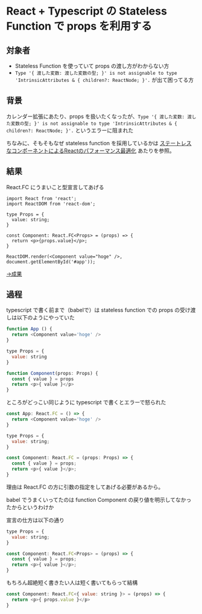 # React + Typescript の Stateless Function で props を利用する

## 対象者

* Stateless Function を使っていて props の渡し方がわからない方
* `Type '{ 渡した変数: 渡した変数の型; }' is not assignable to type 'IntrinsicAttributes & { children?: ReactNode; }'.` が出て困ってる方

## 背景

カレンダー拡張にあたり、props を扱いたくなったが、`Type '{ 渡した変数: 渡した変数の型; }' is not assignable to type 'IntrinsicAttributes & { children?: ReactNode; }'.` というエラーに阻まれた

ちなみに、そもそもなぜ stateless function を採用しているかは [ステートレスなコンポーネントによるReactのパフォーマンス最適化](https://www.webprofessional.jp/optimizing-react-performance-stateless-components/) あたりを参照。


## 結果

React.FC にうまいこと型宣言してあげる

```javqscript
import React from 'react';
import ReactDOM from 'react-dom';

type Props = {
  value: string;
}

const Component: React.FC<Props> = (props) => {
  return <p>{props.value}</p>;
}

ReactDOM.render(<Component value="hoge" />, document.getElementById('#app'));
```

[→成果](https://github.com/shimomuh/shimomuh.github.io/pull/7/files)

## 過程

typescript で書く前まで（babelで）は stateless function での props の受け渡しは以下のようにやっていた

```javascript
function App () {
  return <Component value='hoge' />
}

type Props = {
  value: string
}

function Component(props: Props) {
  const { value } = props
  return <p>{ value }</p>
}
```

ところがどっこい同じように typescript で書くとエラーで怒られた

```javascript
const App: React.FC = () => {
  return <Component value='hoge' />
}

type Props = {
  value: string;
}

const Component: React.FC = (props: Props) => {
  const { value } = props;
  return <p>{ value }</p>;
}
```

理由は React.FC の方に引数の指定をしてあげる必要があるから。

babel でうまくいってたのは function Component の戻り値を明示してなかったからというわけか

宣言の仕方は以下の通り

```javascript
type Props = {
  value: string;
}

const Component: React.FC<Props> = (props) => {
  const { value } = props;
  return <p>{ value }</p>;
}
```

もちろん超絶短く書きたい人は短く書いてもらって結構

```javascript
const Component: React.FC<{ value: string }> = (props) => {
  return <p>{ props.value }</p>
}
```

